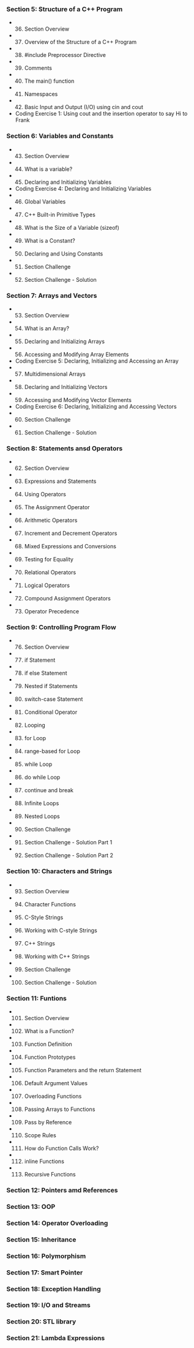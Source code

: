 ### Section 5: Structure of a C++ Program
- 36. Section Overview
- 37. Overview of the Structure of a C++ Program
- 38. #include Preprocessor Directive
- 39. Comments
- 40. The main() function
- 41. Namespaces
- 42. Basic Input and Output (I/O) using cin and cout 
- Coding Exercise 1: Using cout and the insertion operator to say Hi to Frank

### Section 6: Variables and Constants
- 43. Section Overview
- 44. What is a variable?
- 45. Declaring and Initializing Variables
- Coding Exercise 4: Declaring and Initializing Variables
- 46. Global Variables
- 47. C++ Built-in Primitive Types
- 48. What is the Size of a Variable (sizeof)
- 49. What is a Constant?
- 50. Declaring and Using Constants
- 51. Section Challenge
- 52. Section Challenge - Solution

### Section 7: Arrays and Vectors
- 53. Section Overview
- 54. What is an Array?
- 55. Declaring and Initializing Arrays
- 56. Accessing and Modifying Array Elements
- Coding Exercise 5: Declaring, Initializing and Accessing an Array
- 57. Multidimensional Arrays
- 58. Declaring and Initializing Vectors
- 59. Accessing and Modifying Vector Elements
- Coding Exercise 6: Declaring, Initializing and Accessing Vectors
- 60. Section Challenge
- 61. Section Challenge - Solution

### Section 8: Statements ansd Operators
- 62. Section Overview
- 63. Expressions and Statements
- 64. Using Operators
- 65. The Assignment Operator
- 66. Arithmetic Operators
- 67. Increment and Decrement Operators
- 68. Mixed Expressions and Conversions
- 69. Testing for Equality
- 70. Relational Operators
- 71. Logical Operators
- 72. Compound Assignment Operators
- 73. Operator Precedence

### Section 9: Controlling Program Flow
- 76. Section Overview
- 77. if Statement
- 78. if else Statement
- 79. Nested if Statements
- 80. switch-case Statement
- 81. Conditional Operator
- 82. Looping
- 83. for Loop
- 84. range-based for Loop
- 85. while Loop
- 86. do while Loop
- 87. continue and break
- 88. Infinite Loops
- 89. Nested Loops
- 90. Section Challenge
- 91. Section Challenge - Solution Part 1
- 92. Section Challenge - Solution Part 2

### Section 10: Characters and Strings
- 93. Section Overview
- 94. Character Functions
- 95. C-Style Strings
- 96. Working with C-style Strings
- 97. C++ Strings
- 98. Working with C++ Strings
- 99. Section Challenge
- 100. Section Challenge - Solution

### Section 11: Funtions 
- 101. Section Overview
- 102. What is a Function?
- 103. Function Definition
- 104. Function Prototypes
- 105. Function Parameters and the return Statement
- 106. Default Argument Values
- 107. Overloading Functions
- 108. Passing Arrays to Functions
- 109. Pass by Reference
- 110. Scope Rules
- 111. How do Function Calls Work?
- 112. inline Functions
- 113. Recursive Functions

### Section 12: Pointers amd References
### Section 13: OOP
### Section 14: Operator Overloading
### Section 15: Inheritance
### Section 16: Polymorphism
### Section 17: Smart Pointer
### Section 18: Exception Handling
### Section 19: I/O and Streams
### Section 20: STL library
### Section 21: Lambda Expressions

